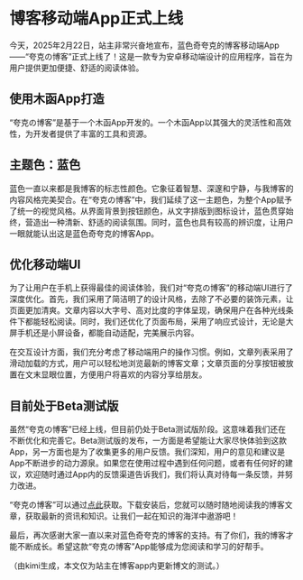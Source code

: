 # 博客移动端App正式上线

今天，2025年2月22日，站主非常兴奋地宣布，蓝色奇夸克的博客移动端App——“夸克の博客”正式上线了！这是一款专为安卓移动端设计的应用程序，旨在为用户提供更加便捷、舒适的阅读体验。

## 使用木函App打造

“夸克の博客”是基于一个木函App开发的。一个木函App以其强大的灵活性和高效性，为开发者提供了丰富的工具和资源。

## 主题色：蓝色

蓝色一直以来都是我博客的标志性颜色。它象征着智慧、深邃和宁静，与我博客的内容风格完美契合。在“夸克の博客”中，我们延续了这一主题色，为整个App赋予了统一的视觉风格。从界面背景到按钮颜色，从文字排版到图标设计，蓝色贯穿始终，营造出一种清新、舒适的阅读氛围。同时，蓝色也具有较高的辨识度，让用户一眼就能认出这是蓝色奇夸克的博客App。

## 优化移动端UI

为了让用户在手机上获得最佳的阅读体验，我们对“夸克の博客”的移动端UI进行了深度优化。首先，我们采用了简洁明了的设计风格，去除了不必要的装饰元素，让页面更加清爽。文章内容以大字号、高对比度的字体呈现，确保用户在各种光线条件下都能轻松阅读。同时，我们还优化了页面布局，采用了响应式设计，无论是大屏手机还是小屏设备，都能自动适配，完美展示内容。

在交互设计方面，我们充分考虑了移动端用户的操作习惯。例如，文章列表采用了滑动加载的方式，用户可以轻松地浏览最新的博客文章；文章页面的分享按钮被放置在文末显眼位置，方便用户将喜欢的内容分享给朋友。

## 目前处于Beta测试版

虽然“夸克の博客”已经上线，但目前仍处于Beta测试版阶段。这意味着我们还在不断优化和完善它。Beta测试版的发布，一方面是希望能让大家尽快体验到这款App，另一方面也是为了收集更多的用户反馈。我们深知，用户的意见和建议是App不断进步的动力源泉。如果您在使用过程中遇到任何问题，或者有任何好的建议，欢迎随时通过App内的反馈渠道告诉我们，我们将认真对待每一条反馈，并努力改进。


“夸克の博客”可以通过[点此](https://lsqkk.github.io/apk/QuarkBlog.apk)获取。下载安装后，您就可以随时随地阅读我的博客文章，获取最新的资讯和知识。让我们一起在知识的海洋中遨游吧！

最后，再次感谢大家一直以来对蓝色奇夸克的博客的支持。有了你们，我的博客才能不断成长。希望这款“夸克の博客”App能够成为您阅读和学习的好帮手。

（由kimi生成，本文仅为站主在博客app内更新博文的测试。）
